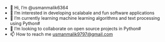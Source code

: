 - 👋 Hi, I’m @usmanmalik6364
- 👀 I’m interested in developing scalabale and fun software applications
- 🌱 I’m currently learning machine learning algorithms and text processing using Python#
- 💞️ I’m looking to collaborate on open source projects in Python#
- 📫 How to reach me usmanmalik9797@gmail.com

<!---
usmanmalik6364/usmanmalik6364 is a ✨ special ✨ repository because its `README.md` (this file) appears on your GitHub profile.
You can click the Preview link to take a look at your changes.
--->
